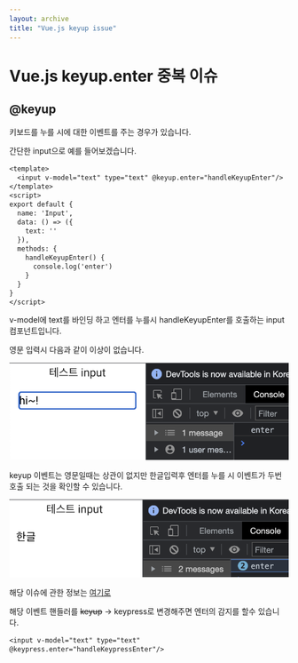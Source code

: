 ```yaml
---
layout: archive
title: "Vue.js keyup issue"
---
```


# Vue.js keyup.enter 중복 이슈

## @keyup
키보드를 누를 시에 대한 이벤트를 주는 경우가 있습니다.

간단한 input으로 예를 들어보겠습니다.

```vue
<template>
  <input v-model="text" type="text" @keyup.enter="handleKeyupEnter"/>
</template>
<script>
export default {
  name: 'Input',
  data: () => ({
    text: ''
  }),
  methods: {
    handleKeyupEnter() {
      console.log('enter')
    }
  }
}
</script>
```

v-model에 text를 바인딩 하고 엔터를 누를시 handleKeyupEnter를 호출하는 input 컴포넌트입니다.

영문 입력시 다음과 같이 이상이 없습니다.

![eng](/assets/images/2023-05-10/1.png)

keyup 이벤트는 영문일때는 상관이 없지만 한글입력후 엔터를 누를 시 이벤트가 두번호출 되는 것을 확인할 수 있습니다.

![kor](/assets/images/2023-05-10/2.png)


해당 이슈에 관한 정보는 [여기로](https://github.com/vuejs/vue/issues/10277)

해당 이벤트 핸들러를 ~~keyup~~ -> keypress로 변경해주면 엔터의 감지를 할수 있습니다.

```vue
<input v-model="text" type="text" @keypress.enter="handleKeypressEnter"/>
```
